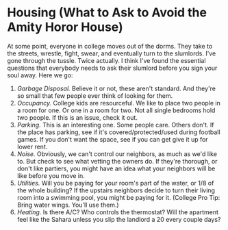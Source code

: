 # Housing (What to Ask to Avoid the Amity Horor House)

At some point, everyone in college moves out of the dorms. They take to the streets, wrestle, fight, swear, and eventually turn to the slumlords. I've gone through the tussle. Twice actually. I think I've found the essential questions that everybody needs to ask their slumlord before you sign your soul away. Here we go:

1. *Garbage Disposal.* Believe it or not, these aren't standard. And they're so small that few people ever think of looking for them. 
2. *Occupancy.* College kids are resourceful. We like to place two people in a room for one. Or one in a room for two. Not all single bedrooms hold two people. If this is an issue, check it out.
3. *Parking.* This is an interesting one. Some people care. Others don't. If the place has parking, see if it's covered/protected/used during football games. If you don't want the space, see if you can get give it up for lower rent.
4. *Noise.* Obviously, we can't control our neighbors, as much as we'd like to. But check to see what vetting the owners do. If they're thorough, or don't like partiers, you might have an idea what your neighbors will be like before you move in.
5. *Utilities.* Will you be paying for your room's part of the water, or 1/8 of the whole building? If the upstairs neighbors decide to turn their living room into a swimming pool, you might be paying for it. (College Pro Tip: Bring water wings. You'll use them.)
6. *Heating.* Is there A/C? Who controls the thermostat? Will the apartment feel like the Sahara unless you slip the landlord a 20 every couple days?
  
